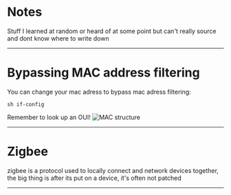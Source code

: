 
# Notes


Stuff I learned at random or heard of at some point but can't really source and dont know where to write down

---
# Bypassing MAC address filtering

You can change your mac adress to bypass mac adress filtering:
~~~
sh if-config
~~~
Remember to look up an OUI!
![MAC structure](http://iris.hdplus.es/wp-content/uploads/2015/11/2000px-MAC-48_Address.svg_.png)

---

# Zigbee

zigbee is a protocol used to locally connect and network devices together, the big thing is after its put on a device, it's often not patched

---

